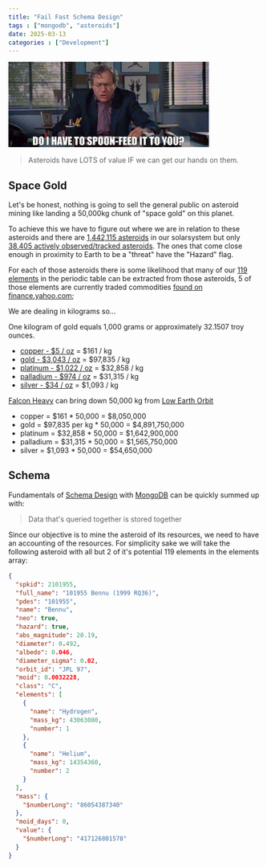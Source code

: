 ```yaml
---
title: "Fail Fast Schema Design"
tags : ["mongodb", "asteroids"]
date: 2025-03-13
categories : ["Development"]
---
```

![Lewis Black in "Accepted" 2006](/assets/img/spoonfeed.gif)

> Asteroids have LOTS of value IF we can get our hands on them.

## Space Gold
Let's be honest, nothing is going to sell the general public on asteroid mining like landing a 50,000kg chunk of "space gold" on this planet.

To achieve this we have to figure out where we are in relation to these asteroids and there are [1,442,115 asteroids](https://ssd.jpl.nasa.gov/tools/sbdb_query.html#!#results) in our solarsystem but only [38,405 actively observed/tracked asteroids](https://eyes.nasa.gov/apps/asteroids/#/home).  The ones that come close enough in proximity to Earth to be a "threat" have the "Hazard" flag. 

For each of those asteroids there is some likelihood that many of our [119 elements](https://ssd.jpl.nasa.gov/tools/sbdb_query.html#!#results) in the periodic table can be extracted from those asteroids, 5 of those elements are currently traded commodities [found on finance.yahoo.com](finance.yahoo.com);

We are dealing in kilograms so...

One kilogram of gold equals 1,000 grams or approximately 32.1507 troy ounces.

- [copper - $5 / oz](https://finance.yahoo.com/quote/HG%3DF/) = $161 / kg
- [gold - $3,043 / oz](https://finance.yahoo.com/quote/GC%3DF/) = $97,835 / kg
- [platinum - $1,022 / oz](https://finance.yahoo.com/quote/PL%3DF/) = $32,858 / kg
- [palladium - $974 / oz](https://finance.yahoo.com/quote/PA%3DF/) = $31,315 / kg
- [silver - $34 / oz](https://finance.yahoo.com/quote/SI%3DF/) = $1,093 / kg
<!--more-->

[Falcon Heavy](https://en.wikipedia.org/wiki/Falcon_Heavy) can bring down 50,000 kg from [Low Earth Orbit](https://en.wikipedia.org/wiki/Low_Earth_orbit)

- copper = $161 * 50,000 = $8,050,000
- gold = $97,835 per kg * 50,000 = $4,891,750,000
- platinum = $32,858 * 50,000 = $1,642,900,000
- palladium = $31,315 * 50,000 = $1,565,750,000
- silver = $1,093 * 50,000 = $54,650,000

## Schema
Fundamentals of [Schema Design](https://www.mongodb.com/developer/products/mongodb/mongodb-schema-design-best-practices/) with [MongoDB](https://learn.mongodb.com/) can be quickly summed up with: 

> Data that's queried together is stored together

Since our objective is to mine the asteroid of its resources, we need to have an accounting of the resources.  For simplicity sake we will take the following asteroid with all but 2 of it's potential 119 elements in the elements array:

```json
{
  "spkid": 2101955,
  "full_name": "101955 Bennu (1999 RQ36)",
  "pdes": "101955",
  "name": "Bennu",
  "neo": true,
  "hazard": true,
  "abs_magnitude": 20.19,
  "diameter": 0.492,
  "albedo": 0.046,
  "diameter_sigma": 0.02,
  "orbit_id": "JPL 97",
  "moid": 0.0032228,
  "class": "C",
  "elements": [
    {
      "name": "Hydrogen",
      "mass_kg": 43063080,
      "number": 1
    },
    {
      "name": "Helium",
      "mass_kg": 14354360,
      "number": 2
    }
  ],
  "mass": {
    "$numberLong": "86054387340"
  },
  "moid_days": 0,
  "value": {
    "$numberLong": "417126801578"
  }
}
```
